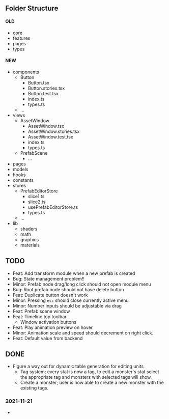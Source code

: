 ## Folder Structure

#### OLD

-   core
-   features
-   pages
-   types

#### NEW

-   components
    -   Button
        -   Button.tsx
        -   Button.stories.tsx
        -   Button.test.tsx
        -   index.ts
        -   types.ts
    -   ...
-   views
    -   AssetWindow
        -   AssetWindow.tsx
        -   AssetWindow.stories.tsx
        -   AssetWindow.test.tsx
        -   index.ts
        -   types.ts
    -   PrefabScene
        -   ...
-   pages
-   models
-   hooks
-   constants
-   stores
    -   PrefabEditorStore
        -   slice1.ts
        -   slice2.ts
        -   usePrefabEditorStore.ts
        -   types.ts
    -   ...
-   lib
    -   shaders
    -   math
    -   graphics
    -   materials

## TODO

-   Feat: Add transform module when a new prefab is created
-   Bug: State management problem!!
-   Minor: Prefab node drag/long click should not open module menu
-   Bug: Root prefab node should not have delete button
-   Feat: Duplicate button doesn't work
-   Minor: Pressing `esc` should close currently active menu
-   Minor: Number inputs should be adjustable via drag
-   Feat: Prefab scene window
-   Feat: Timeline top toolbar
    -   Window activation buttons
-   Feat: Play animation preview on hover
-   Minor: Animation scale and speed should decrement on right click.
-   Feat: Default value from backend

## DONE

-   Figure a way out for dynamic table generation for editing units
    -   Tag system; every stat is now a tag, to edit a monster's stat select the appropriate tag and monsters with selected tags will show.
    -   Create a monster; user is now able to create a new monster with the existing tags.

### 2021-11-21

-
